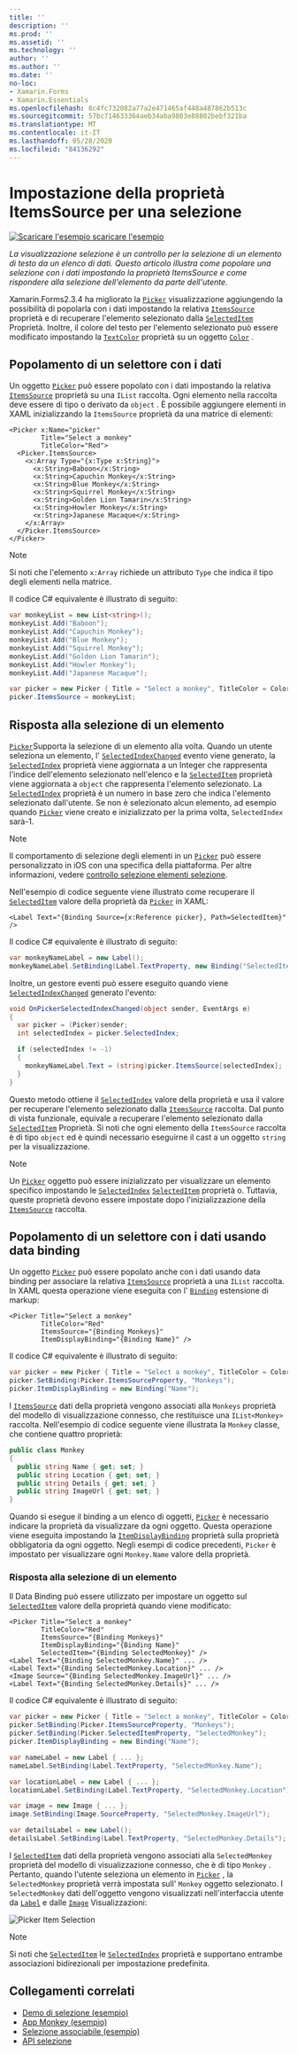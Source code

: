 ```yaml
---
title: ''
description: ''
ms.prod: ''
ms.assetid: ''
ms.technology: ''
author: ''
ms.author: ''
ms.date: ''
no-loc:
- Xamarin.Forms
- Xamarin.Essentials
ms.openlocfilehash: 8c4fc732082a77a2e471465af448a487862b513c
ms.sourcegitcommit: 57bc714633364aeb34aba9803e88802bebf321ba
ms.translationtype: MT
ms.contentlocale: it-IT
ms.lasthandoff: 05/28/2020
ms.locfileid: "84136292"
---
```

# <a name="setting-a-pickers-itemssource-property"></a>Impostazione della proprietà ItemsSource per una selezione

[![Scaricare ](~/media/shared/download.png) l'esempio scaricare l'esempio](https://docs.microsoft.com/samples/xamarin/xamarin-forms-samples/userinterface-monkeyapppicker)

_La visualizzazione selezione è un controllo per la selezione di un elemento di testo da un elenco di dati. Questo articolo illustra come popolare una selezione con i dati impostando la proprietà ItemsSource e come rispondere alla selezione dell'elemento da parte dell'utente._

Xamarin.Forms2.3.4 ha migliorato la [`Picker`](xref:Xamarin.Forms.Picker) visualizzazione aggiungendo la possibilità di popolarla con i dati impostando la relativa [`ItemsSource`](xref:Xamarin.Forms.Picker.ItemsSource) proprietà e di recuperare l'elemento selezionato dalla [`SelectedItem`](xref:Xamarin.Forms.Picker.SelectedItem) Proprietà. Inoltre, il colore del testo per l'elemento selezionato può essere modificato impostando la [`TextColor`](xref:Xamarin.Forms.Picker.TextColor) proprietà su un oggetto [`Color`](xref:Xamarin.Forms.Color) .

## <a name="populating-a-picker-with-data"></a>Popolamento di un selettore con i dati

Un oggetto [`Picker`](xref:Xamarin.Forms.Picker) può essere popolato con i dati impostando la relativa [`ItemsSource`](xref:Xamarin.Forms.Picker.ItemsSource) proprietà su una `IList` raccolta. Ogni elemento nella raccolta deve essere di tipo o derivato da `object` . È possibile aggiungere elementi in XAML inizializzando la `ItemsSource` proprietà da una matrice di elementi:

```xaml
<Picker x:Name="picker"
        Title="Select a monkey"
        TitleColor="Red">
  <Picker.ItemsSource>
    <x:Array Type="{x:Type x:String}">
      <x:String>Baboon</x:String>
      <x:String>Capuchin Monkey</x:String>
      <x:String>Blue Monkey</x:String>
      <x:String>Squirrel Monkey</x:String>
      <x:String>Golden Lion Tamarin</x:String>
      <x:String>Howler Monkey</x:String>
      <x:String>Japanese Macaque</x:String>
    </x:Array>
  </Picker.ItemsSource>
</Picker>
```

> [!NOTE]
> Si noti che l'elemento `x:Array` richiede un attributo `Type` che indica il tipo degli elementi nella matrice.

Il codice C# equivalente è illustrato di seguito:

```csharp
var monkeyList = new List<string>();
monkeyList.Add("Baboon");
monkeyList.Add("Capuchin Monkey");
monkeyList.Add("Blue Monkey");
monkeyList.Add("Squirrel Monkey");
monkeyList.Add("Golden Lion Tamarin");
monkeyList.Add("Howler Monkey");
monkeyList.Add("Japanese Macaque");

var picker = new Picker { Title = "Select a monkey", TitleColor = Color.Red };
picker.ItemsSource = monkeyList;
```

## <a name="responding-to-item-selection"></a>Risposta alla selezione di un elemento

[`Picker`](xref:Xamarin.Forms.Picker)Supporta la selezione di un elemento alla volta. Quando un utente seleziona un elemento, l' [`SelectedIndexChanged`](xref:Xamarin.Forms.Picker.SelectedIndexChanged) evento viene generato, la [`SelectedIndex`](xref:Xamarin.Forms.Picker.SelectedIndex) proprietà viene aggiornata a un Integer che rappresenta l'indice dell'elemento selezionato nell'elenco e la [`SelectedItem`](xref:Xamarin.Forms.Picker.SelectedItem) proprietà viene aggiornata a `object` che rappresenta l'elemento selezionato. La [`SelectedIndex`](xref:Xamarin.Forms.Picker.SelectedIndex) proprietà è un numero in base zero che indica l'elemento selezionato dall'utente. Se non è selezionato alcun elemento, ad esempio quando [`Picker`](xref:Xamarin.Forms.Picker) viene creato e inizializzato per la prima volta, `SelectedIndex` sarà-1.

> [!NOTE]
> Il comportamento di selezione degli elementi in un [`Picker`](xref:Xamarin.Forms.Picker) può essere personalizzato in iOS con una specifica della piattaforma. Per altre informazioni, vedere [controllo selezione elementi selezione](~/xamarin-forms/platform/ios/picker-selection.md).

Nell'esempio di codice seguente viene illustrato come recuperare il [`SelectedItem`](xref:Xamarin.Forms.Picker.SelectedItem) valore della proprietà da [`Picker`](xref:Xamarin.Forms.Picker) in XAML:

```xaml
<Label Text="{Binding Source={x:Reference picker}, Path=SelectedItem}" />
```

Il codice C# equivalente è illustrato di seguito:

```csharp
var monkeyNameLabel = new Label();
monkeyNameLabel.SetBinding(Label.TextProperty, new Binding("SelectedItem", source: picker));
```

Inoltre, un gestore eventi può essere eseguito quando viene [`SelectedIndexChanged`](xref:Xamarin.Forms.Picker.SelectedIndexChanged) generato l'evento:

```csharp
void OnPickerSelectedIndexChanged(object sender, EventArgs e)
{
  var picker = (Picker)sender;
  int selectedIndex = picker.SelectedIndex;

  if (selectedIndex != -1)
  {
    monkeyNameLabel.Text = (string)picker.ItemsSource[selectedIndex];
  }
}
```

Questo metodo ottiene il [`SelectedIndex`](xref:Xamarin.Forms.Picker.SelectedIndex) valore della proprietà e usa il valore per recuperare l'elemento selezionato dalla [`ItemsSource`](xref:Xamarin.Forms.Picker.ItemsSource) raccolta. Dal punto di vista funzionale, equivale a recuperare l'elemento selezionato dalla [`SelectedItem`](xref:Xamarin.Forms.Picker.SelectedItem) Proprietà. Si noti che ogni elemento della `ItemsSource` raccolta è di tipo `object` ed è quindi necessario eseguirne il cast a un oggetto `string` per la visualizzazione.

> [!NOTE]
> Un [`Picker`](xref:Xamarin.Forms.Picker) oggetto può essere inizializzato per visualizzare un elemento specifico impostando le [`SelectedIndex`](xref:Xamarin.Forms.Picker.SelectedIndex) [`SelectedItem`](xref:Xamarin.Forms.Picker.SelectedItem) proprietà o. Tuttavia, queste proprietà devono essere impostate dopo l'inizializzazione della [`ItemsSource`](xref:Xamarin.Forms.Picker.ItemsSource) raccolta.

## <a name="populating-a-picker-with-data-using-data-binding"></a>Popolamento di un selettore con i dati usando data binding

Un oggetto [`Picker`](xref:Xamarin.Forms.Picker) può essere popolato anche con i dati usando data binding per associare la relativa [`ItemsSource`](xref:Xamarin.Forms.Picker.ItemsSource) proprietà a una `IList` raccolta. In XAML questa operazione viene eseguita con l' [`Binding`](xref:Xamarin.Forms.Xaml.BindingExtension) estensione di markup:

```xaml
<Picker Title="Select a monkey"
        TitleColor="Red"
        ItemsSource="{Binding Monkeys}"
        ItemDisplayBinding="{Binding Name}" />
```

Il codice C# equivalente è illustrato di seguito:

```csharp
var picker = new Picker { Title = "Select a monkey", TitleColor = Color.Red };
picker.SetBinding(Picker.ItemsSourceProperty, "Monkeys");
picker.ItemDisplayBinding = new Binding("Name");
```

I [`ItemsSource`](xref:Xamarin.Forms.Picker.ItemsSource) dati della proprietà vengono associati alla `Monkeys` proprietà del modello di visualizzazione connesso, che restituisce una `IList<Monkey>` raccolta. Nell'esempio di codice seguente viene illustrata la `Monkey` classe, che contiene quattro proprietà:

```csharp
public class Monkey
{
  public string Name { get; set; }
  public string Location { get; set; }
  public string Details { get; set; }
  public string ImageUrl { get; set; }
}
```

Quando si esegue il binding a un elenco di oggetti, [`Picker`](xref:Xamarin.Forms.Picker) è necessario indicare la proprietà da visualizzare da ogni oggetto. Questa operazione viene eseguita impostando la [`ItemDisplayBinding`](xref:Xamarin.Forms.Picker.ItemDisplayBinding) proprietà sulla proprietà obbligatoria da ogni oggetto. Negli esempi di codice precedenti, `Picker` è impostato per visualizzare ogni `Monkey.Name` valore della proprietà.

### <a name="responding-to-item-selection"></a>Risposta alla selezione di un elemento

Il Data Binding può essere utilizzato per impostare un oggetto sul [`SelectedItem`](xref:Xamarin.Forms.Picker.SelectedItem) valore della proprietà quando viene modificato:

```xaml
<Picker Title="Select a monkey"
        TitleColor="Red"
        ItemsSource="{Binding Monkeys}"
        ItemDisplayBinding="{Binding Name}"
        SelectedItem="{Binding SelectedMonkey}" />
<Label Text="{Binding SelectedMonkey.Name}" ... />
<Label Text="{Binding SelectedMonkey.Location}" ... />
<Image Source="{Binding SelectedMonkey.ImageUrl}" ... />
<Label Text="{Binding SelectedMonkey.Details}" ... />
```

Il codice C# equivalente è illustrato di seguito:

```csharp
var picker = new Picker { Title = "Select a monkey", TitleColor = Color.Red };
picker.SetBinding(Picker.ItemsSourceProperty, "Monkeys");
picker.SetBinding(Picker.SelectedItemProperty, "SelectedMonkey");
picker.ItemDisplayBinding = new Binding("Name");

var nameLabel = new Label { ... };
nameLabel.SetBinding(Label.TextProperty, "SelectedMonkey.Name");

var locationLabel = new Label { ... };
locationLabel.SetBinding(Label.TextProperty, "SelectedMonkey.Location");

var image = new Image { ... };
image.SetBinding(Image.SourceProperty, "SelectedMonkey.ImageUrl");

var detailsLabel = new Label();
detailsLabel.SetBinding(Label.TextProperty, "SelectedMonkey.Details");
```

I [`SelectedItem`](xref:Xamarin.Forms.Picker.SelectedItem) dati della proprietà vengono associati alla `SelectedMonkey` proprietà del modello di visualizzazione connesso, che è di tipo `Monkey` . Pertanto, quando l'utente seleziona un elemento in [`Picker`](xref:Xamarin.Forms.Picker) , la `SelectedMonkey` proprietà verrà impostata sull' `Monkey` oggetto selezionato. I `SelectedMonkey` dati dell'oggetto vengono visualizzati nell'interfaccia utente da [`Label`](xref:Xamarin.Forms.Label) e dalle [`Image`](xref:Xamarin.Forms.Image) Visualizzazioni:

![](populating-itemssource-images/monkeys.png "Picker Item Selection")

> [!NOTE]
> Si noti che [`SelectedItem`](xref:Xamarin.Forms.Picker.SelectedItem) le [`SelectedIndex`](xref:Xamarin.Forms.Picker.SelectedIndex) proprietà e supportano entrambe associazioni bidirezionali per impostazione predefinita.

## <a name="related-links"></a>Collegamenti correlati

- [Demo di selezione (esempio)](https://docs.microsoft.com/samples/xamarin/xamarin-forms-samples/userinterface-pickerdemo)
- [App Monkey (esempio)](https://docs.microsoft.com/samples/xamarin/xamarin-forms-samples/userinterface-monkeyapppicker)
- [Selezione associabile (esempio)](https://docs.microsoft.com/samples/xamarin/xamarin-forms-samples/userinterface-bindablepicker)
- [API selezione](xref:Xamarin.Forms.Picker)
